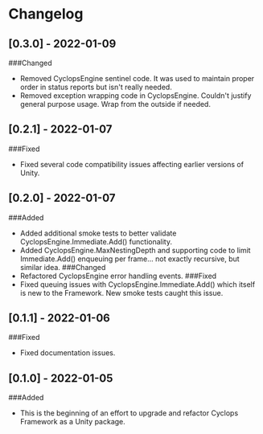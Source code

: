 # Changelog
## [0.3.0] - 2022-01-09
###Changed
- Removed CyclopsEngine sentinel code.  It was used to maintain proper order in status reports but isn't really needed.
- Removed exception wrapping code in CyclopsEngine.  Couldn't justify general purpose usage.  Wrap from the outside if needed.
## [0.2.1] - 2022-01-07
###Fixed
- Fixed several code compatibility issues affecting earlier versions of Unity.
## [0.2.0] - 2022-01-07
###Added
- Added additional smoke tests to better validate CyclopsEngine.Immediate.Add() functionality.
- Added CyclopsEngine.MaxNestingDepth and supporting code to limit Immediate.Add() enqueuing per frame... not exactly recursive, but similar idea.
###Changed
- Refactored CyclopsEngine error handling events.
###Fixed
- Fixed queuing issues with CyclopsEngine.Immediate.Add() which itself is new to the Framework.  New smoke tests caught this issue.
## [0.1.1] - 2022-01-06
###Fixed
- Fixed documentation issues.
## [0.1.0] - 2022-01-05
###Added
- This is the beginning of an effort to upgrade and refactor Cyclops Framework as a Unity package.
